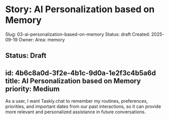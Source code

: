 # Story: AI Personalization based on Memory
Slug: 03-ai-personalization-based-on-memory
Status: draft
Created: 2025-09-19
Owner: 
Area: memory

Status: Draft
---
id: 4b6c8a0d-3f2e-4b1c-9d0a-1e2f3c4b5a6d
title: AI Personalization based on Memory
priority: Medium
---
As a user, I want Taskly.chat to remember my routines, preferences, priorities, and important dates from our past interactions, so it can provide more relevant and personalized assistance in future conversations.

